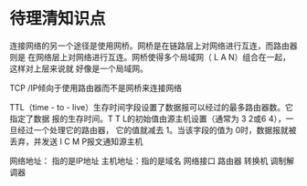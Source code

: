 # 待理清知识点

连接网络的另一个途径是使用网桥。网桥是在链路层上对网络进行互连，而路由器则是
在网络层上对网络进行互连。网桥使得多个局域网（ L A N）组合在一起，这样对上层来说就
好像是一个局域网。

TCP /IP倾向于使用路由器而不是网桥来连接网络


TTL（time - to - live）生存时间字段设置了数据报可以经过的最多路由器数。它指定了数据
报的生存时间。T T L的初始值由源主机设置（通常为 3 2或6 4），一旦经过一个处理它的路由器，
它的值就减去 1。当该字段的值为 0时，数据报就被丢弃，并发送 I C M P报文通知源主机


网络地址： 指的是IP地址
主机地址：指的是域名
网络接口
路由器
转换机
调制解调器
